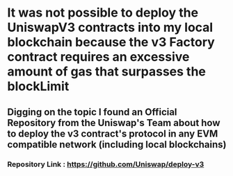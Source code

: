 # It was not possible to deploy the UniswapV3 contracts into my local blockchain because the v3 Factory contract requires an excessive amount of gas that surpasses the blockLimit
## Digging on the topic I found an Official Repository from the Uniswap's Team about how to deploy the v3 contract's protocol in any EVM compatible network (including local blockchains)
### Repository Link : https://github.com/Uniswap/deploy-v3
